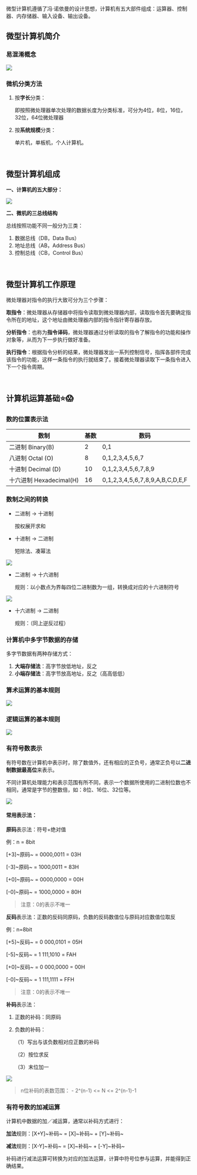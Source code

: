 微型计算机遵循了冯·诺依曼的设计思想，计算机有五大部件组成：运算器、控制器、内存储器、输入设备、输出设备。

## 微型计算机简介

### 易混淆概念

![](https://cdn.jsdelivr.net/gh/hassanblog/CDN/posts/Microcomputer_Note/image-20210314201512087.png)

### 微机分类方法

1. 按**字长**分类：

	即按照微处理器单次处理的数据长度为分类标准，可分为4位，8位，16位，32位，64位微处理器

2. 按**系统规模**分类：

	单片机，单板机，个人计算机。

<br>

## 微型计算机组成

**一、计算机的五大部分：**

![](https://cdn.jsdelivr.net/gh/hassanblog/CDN/posts/Microcomputer_Note/image-20210314201522038.png)

**二、微机的三总线结构**

总线按照功能不同一般分为三类：

1. 数据总线（DB，Data Bus）
2. 地址总线（AB，Address Bus）
3. 控制总线（CB，Control Bus）

<br>

## 微型计算机工作原理

微处理器对指令的执行大致可分为三个步骤：

**取指令**：微处理器从存储器中将指令读取到微处理器内部，读取指令首先要确定指令所在的地址，这个地址由微处理器内部的指令指针寄存器存放。

**分析指令**：也称为**指令译码**，微处理器通过分析读取的指令了解指令的功能和操作对象等，从而为下一步执行做好准备。

**执行指令**：根据指令分析的结果，微处理器发出一系列控制信号，指挥各部件完成该指令的功能，这样一条指令的执行就结束了。接着微处理器读取下一条指令进入下一个指令周期。

<br>

## 计算机运算基础⭐😱

### 数的位置表示法

| 数制                    | 基数 | 数码                            |
| ----------------------- | ---- | ------------------------------- |
| 二进制 Binary(B)        | 2    | 0,1                             |
| 八进制 Octal (O)        | 8    | 0,1,2,3,4,5,6,7                 |
| 十进制 Decimal (D)      | 10   | 0,1,2,3,4,5,6,7,8,9             |
| 十六进制 Hexadecimal(H) | 16   | 0,1,2,3,4,5,6,7,8,9,A,B,C,D,E,F |

### 数制之间的转换

- 二进制 → 十进制

	按权展开求和

- 十进制 → 二进制

	短除法、凑幂法

![](https://cdn.jsdelivr.net/gh/hassanblog/CDN/posts/Microcomputer_Note/image-20210314201541389.png)

- 二进制 → 十六进制

	规则：以小数点为界每四位二进制数为一组，转换成对应的十六进制符号

![](https://cdn.jsdelivr.net/gh/hassanblog/CDN/posts/Microcomputer_Note/image-20210314201553542.png)

- 十六进制 → 二进制

	规则：（同上逆反过程）

### 计算机中多字节数据的存储

多字节数据有两种存储方式：

1. **大端存储法**：高字节放低地址，反之
2. **小端存储法**：高字节放高地址，反之（高高低低）

### 算术运算的基本规则

![](https://cdn.jsdelivr.net/gh/hassanblog/CDN/posts/Microcomputer_Note/image-20210314201608840.png)

### 逻辑运算的基本规则

![](https://cdn.jsdelivr.net/gh/hassanblog/CDN/posts/Microcomputer_Note/image-20210314201616853.png)

### 有符号数表示

有符号数在计算机中表示时，除了数值外，还有相应的正负号，通常正负号以**二进制数据最高位**来表示。

不同计算机处理能力和表示范围有所不同，表示一个数据所使用的二进制位数也不相同，通常是字节的整数倍，如：8位、16位、32位等。

![](https://cdn.jsdelivr.net/gh/hassanblog/CDN/posts/Microcomputer_Note/image-20210314201635799.png)

#### 常用表示法：

**原码**表示法：符号+绝对值

例：n = 8bit

[+3]~原码~ = 0000,0011 = 03H

[-3]~原码~ = 1000,0011 = 83H

[+0]~原码~ = 0000,0000 = 00H

[-0]~原码~ = 1000,0000 = 80H

> 注意：0的表示不唯一
>

**反码**表示法：正数的反码同原码，负数的反码数值位与原码对应数值位取反

例：n=8bit

[+5]~反码~ = 0 000,0101 = 05H

[-5]~反码~ = 1 111,1010 = FAH

[+0]~反码~ = 0 000,0000 = 00H

[-0]~反码~ = 1 111,1111 = FFH 

> 注意：0的表示不唯一
>

**补码**表示法：

1. 正数的补码：同原码

2. 负数的补码：

	（1）写出与该负数相对应正数的补码

	（2）按位求反

	（3）末位加一

![](https://cdn.jsdelivr.net/gh/hassanblog/CDN/posts/Microcomputer_Note/image-20210314201646824.png)

> n位补码的表数范围： - 2^(n-1) <= N <= 2^(n-1)-1
>

### 有符号数的加减运算

计算机中数据的加／减运算，通常以补码方式进行：

**加法**规则：[X+Y]~补码~ = [X]~补码~ + [Y]~补码~

**减法**规则：[X-Y]~补码~ = [X]~补码~ + [-Y]~补码~

补码进行减法运算可转换为对应的加法运算，计算中符号位参与运算，并能得到正确结果。

<br><br>